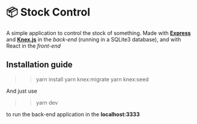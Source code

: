 # 📦 Stock Control

A simple application to control the stock of something.
Made with [**Express**](https://expressjs.com/) and [**Knex.js**](http://knexjs.org/) in the *back-end* (running in a SQLite3 database),
and with React in the *front-end*

## Installation guide

>> yarn install
yarn knex:migrate
yarn knex:seed

And just use 
>> yarn dev

to run the back-end application in the **localhost:3333**